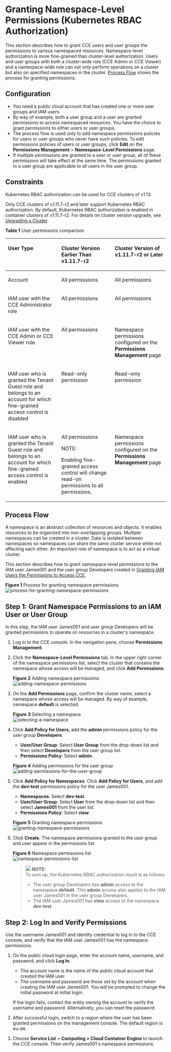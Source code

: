 # Granting Namespace-Level Permissions \(Kubernetes RBAC Authorization\)<a name="cce_01_0189"></a>

This section describes how to grant CCE users and user groups the permissions to various namespaced resources. Namespace-level authorization is more fine-grained than cluster-level authorization. Users and user groups with both a cluster-wide role \(CCE Admin or CCE Viewer\) and a namespace-wide role can not only perform operations on a cluster but also on specified namespaces in the cluster.  [Process Flow](#section41056841)  shows the process for granting permissions.

## Configuration<a name="section188449192496"></a>

-   You need a public cloud account that has created one or more user groups and IAM users.
-   By way of example, both a user group and a user are granted permissions to access namespaced resources. You have the choice to grant permissions to either users or user groups.
-   The process flow is used only to add namespace permissions policies for users or user groups who never have such policies. To edit permissions policies of users or user groups, click  **Edit**  on the  **Permissions Management**  \>  **Namespace-Level Permissions**  page.
-   If multiple permissions are granted to a user or user group, all of these permissions will take effect at the same time. The permissions granted to a user group are applicable to all users in the user group.

## Constraints<a name="section1687142618538"></a>

Kubernetes RBAC authorization can be used for CCE clusters of v1.13.

Only CCE clusters of v1.11.7-r2 and later support Kubernetes RBAC authorization. By default, Kubernetes RBAC authorization is enabled in container clusters of v1.11.7-r2. For details on cluster version upgrade, see  [Upgrading a Cluster](upgrading-a-cluster.md).

**Table  1**  User permissions comparison

<a name="table886210176509"></a>
<table><thead align="left"><tr id="row14863201719502"><th class="cellrowborder" valign="top" width="33.33333333333333%" id="mcps1.2.4.1.1"><p id="p14863111718502"><a name="p14863111718502"></a><a name="p14863111718502"></a>User Type</p>
</th>
<th class="cellrowborder" valign="top" width="33.33333333333333%" id="mcps1.2.4.1.2"><p id="p18636175506"><a name="p18636175506"></a><a name="p18636175506"></a>Cluster Version Earlier Than v1.11.7-r2</p>
</th>
<th class="cellrowborder" valign="top" width="33.33333333333333%" id="mcps1.2.4.1.3"><p id="p98631617175014"><a name="p98631617175014"></a><a name="p98631617175014"></a>Cluster Version of v1.11.7-r2 or Later</p>
</th>
</tr>
</thead>
<tbody><tr id="row138631617185012"><td class="cellrowborder" valign="top" width="33.33333333333333%" headers="mcps1.2.4.1.1 "><p id="p1787744075015"><a name="p1787744075015"></a><a name="p1787744075015"></a>Account</p>
</td>
<td class="cellrowborder" valign="top" width="33.33333333333333%" headers="mcps1.2.4.1.2 "><p id="p14863717165019"><a name="p14863717165019"></a><a name="p14863717165019"></a>All permissions</p>
</td>
<td class="cellrowborder" valign="top" width="33.33333333333333%" headers="mcps1.2.4.1.3 "><p id="p18524164555119"><a name="p18524164555119"></a><a name="p18524164555119"></a>All permissions</p>
</td>
</tr>
<tr id="row138631317205019"><td class="cellrowborder" valign="top" width="33.33333333333333%" headers="mcps1.2.4.1.1 "><p id="p3878104075018"><a name="p3878104075018"></a><a name="p3878104075018"></a>IAM user with the CCE Administrator role</p>
</td>
<td class="cellrowborder" valign="top" width="33.33333333333333%" headers="mcps1.2.4.1.2 "><p id="p270032114512"><a name="p270032114512"></a><a name="p270032114512"></a>All permissions</p>
</td>
<td class="cellrowborder" valign="top" width="33.33333333333333%" headers="mcps1.2.4.1.3 "><p id="p053164611516"><a name="p053164611516"></a><a name="p053164611516"></a>All permissions</p>
</td>
</tr>
<tr id="row1386412176506"><td class="cellrowborder" valign="top" width="33.33333333333333%" headers="mcps1.2.4.1.1 "><p id="p187854025013"><a name="p187854025013"></a><a name="p187854025013"></a>IAM user with the CCE Admin or CCE Viewer role</p>
</td>
<td class="cellrowborder" valign="top" width="33.33333333333333%" headers="mcps1.2.4.1.2 "><p id="p12703172316516"><a name="p12703172316516"></a><a name="p12703172316516"></a>All permissions</p>
</td>
<td class="cellrowborder" valign="top" width="33.33333333333333%" headers="mcps1.2.4.1.3 "><p id="p986431775011"><a name="p986431775011"></a><a name="p986431775011"></a>Namespace permissions configured on the <strong id="b86254183359"><a name="b86254183359"></a><a name="b86254183359"></a>Permissions Management</strong> page</p>
</td>
</tr>
<tr id="row141962030123614"><td class="cellrowborder" valign="top" width="33.33333333333333%" headers="mcps1.2.4.1.1 "><p id="p486412177509"><a name="p486412177509"></a><a name="p486412177509"></a>IAM user who is granted the Tenant Guest role and belongs to an account for which fine-grained access control is disabled</p>
</td>
<td class="cellrowborder" valign="top" width="33.33333333333333%" headers="mcps1.2.4.1.2 "><p id="p1886418177508"><a name="p1886418177508"></a><a name="p1886418177508"></a>Read-only permission</p>
</td>
<td class="cellrowborder" valign="top" width="33.33333333333333%" headers="mcps1.2.4.1.3 "><p id="p1186471717504"><a name="p1186471717504"></a><a name="p1186471717504"></a>Read-only permission</p>
</td>
</tr>
<tr id="row28641117145019"><td class="cellrowborder" valign="top" width="33.33333333333333%" headers="mcps1.2.4.1.1 "><p id="p11879440195014"><a name="p11879440195014"></a><a name="p11879440195014"></a>IAM user who is granted the Tenant Guest role and belongs to an account for which fine-grained access control is enabled</p>
</td>
<td class="cellrowborder" valign="top" width="33.33333333333333%" headers="mcps1.2.4.1.2 "><p id="p118641617145015"><a name="p118641617145015"></a><a name="p118641617145015"></a>All permissions</p>
<div class="note" id="note13531359163519"><a name="note13531359163519"></a><a name="note13531359163519"></a><span class="notetitle"> NOTE: </span><div class="notebody"><p id="p73541859183514"><a name="p73541859183514"></a><a name="p73541859183514"></a>Enabling fine-grained access control will change read-on permissions to all permissions.</p>
</div></div>
</td>
<td class="cellrowborder" valign="top" width="33.33333333333333%" headers="mcps1.2.4.1.3 "><p id="p18864317105017"><a name="p18864317105017"></a><a name="p18864317105017"></a>Namespace permissions configured on the <strong id="b1487817843920"><a name="b1487817843920"></a><a name="b1487817843920"></a>Permissions Management</strong> page</p>
</td>
</tr>
</tbody>
</table>

## Process Flow<a name="section41056841"></a>

A namespace is an abstract collection of resources and objects. It enables resources to be organized into non-overlapping groups. Multiple namespaces can be created in a cluster. Data is isolated between namespaces so namespaces can share the same cluster service while not affecting each other. An important role of namespace is to act as a virtual cluster.

This section describes how to grant namespace-level permissions to the IAM user James001 and the user group Developers created in  [Granting IAM Users the Permissions to Access CCE](granting-iam-users-the-permissions-to-access-cce.md).

**Figure  1**  Process for granting namespace permissions<a name="fig19140481542"></a>  
![](figures/process-for-granting-namespace-permissions.png "process-for-granting-namespace-permissions")

## Step 1: Grant Namespace Permissions to an IAM User or User Group<a name="section39693318615"></a>

In this step, the IAM user James001 and user group Developers will be granted permissions to operate on resources in a cluster's namespace.

1.  Log in to the CCE console. In the navigation pane, choose  **Permissions Management**.
2.  Click the  **Namespace-Level Permissions**  tab. In the upper right corner of the namespace permissions list, select the cluster that contains the namespace whose access will be managed, and click  **Add Permissions**.

    **Figure  2**  Adding namespace permissions<a name="fig1449163112011"></a>  
    ![](figures/adding-namespace-permissions.png "adding-namespace-permissions")

3.  On the  **Add Permissions**  page, confirm the cluster name, select a namespace whose access will be managed. By way of example, namespace  **default**  is selected.

    **Figure  3**  Selecting a namespace<a name="fig12485439132014"></a>  
    ![](figures/selecting-a-namespace.png "selecting-a-namespace")

4.  Click  **Add Policy for Users**, add the  **admin**  permissions policy for the user group  **Developers**.

    -   **User/User Group**: Select  **User Group**  from the drop-down list and then select  **Developers**  from the user group list.
    -   **Permissions Policy**: Select  **admin**.

    **Figure  4**  Adding permissions for the user group<a name="fig16091311191914"></a>  
    ![](figures/adding-permissions-for-the-user-group.png "adding-permissions-for-the-user-group")

5.  Click  **Add Policy for Namespaces**. Click  **Add Policy for Users**, and add the  **dev-test**  permissions policy for the user James001.

    -   **Namespaces**: Select  **dev-test**.
    -   **User/User Group**: Select  **User**  from the drop-down list and then select  **James001**  from the user list.
    -   **Permissions Policy**: Select  **view**.

    **Figure  5**  Granting namespace permissions<a name="fig25312516202"></a>  
    ![](figures/granting-namespace-permissions.png "granting-namespace-permissions")

6.  Click  **Create**. The namespace permissions granted to the user group and user appear in the permissions list.

    **Figure  6**  Namespace permissions list<a name="fig172791058192119"></a>  
    ![](figures/namespace-permissions-list.png "namespace-permissions-list")

    >![](public_sys-resources/icon-note.gif) **NOTE:**   
    >To sum up, the Kubernetes RBAC authorization result is as follows:  
    >-   The user group Developers has  **admin**  access to the namespace  **default**. This  **admin**  access also applies to the IAM user James001 in the user group Developers.  
    >-   The IAM user James001 has  **view**  access to the namespace  **dev-test**.  


## Step 2: Log In and Verify Permissions<a name="section191001533766"></a>

Use the username James001 and identity credential to log in to the CCE console, and verify that the IAM user James001 has the namespace permissions.

1.  On the public cloud login page, enter the account name, username, and password, and click  **Log In**.

    -   The account name is the name of the public cloud account that created the IAM user.
    -   The username and password are those set by the account when creating the IAM user James001. You will be prompted to change the initial password at initial login.

    If the login fails, contact the entity owning the account to verify the username and password. Alternatively, you can reset the password.

2.  After successful login, switch to a region where the user has been granted permissions on the management console. The default region is eu-de.
3.  Choose  **Service List**  \>  **Computing \> Cloud Container Engine**  to launch the CCE console. Then verify James001's namespace permissions.

